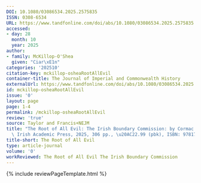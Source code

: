 ```yaml
---
DOI: 10.1080/03086534.2025.2575835
ISSN: 0308-6534
URL: https://www.tandfonline.com/doi/abs/10.1080/03086534.2025.2575835
accessed:
- day: 28
  month: 10
  year: 2025
author:
- family: McKillop-O'Shea
  given: "Ciar\xE1n"
categories: '202510'
citation-key: mckillop-osheaRootAllEvil
container-title: The Journal of Imperial and Commonwealth History
externalUrl: https://www.tandfonline.com/doi/abs/10.1080/03086534.2025.2575835
id: mckillop-osheaRootAllEvil
issue: '0'
layout: page
page: 1-4
permalink: /mckillop-osheaRootAllEvil
review: 'true'
source: Taylor and Francis+NEJM
title: "The Root of All Evil: The Irish Boundary Commission: by Cormac Moore, Kildare,\
  \ Irish Academic Press, 2025, 306 pp., \u20AC22.99 (pbk), ISBN: 9781788551779"
title-short: The Root of All Evil
type: article-journal
volume: '0'
workReviewed: The Root of All Evil The Irish Boundary Commission
---
```

{% include reviewPageTemplate.html %}